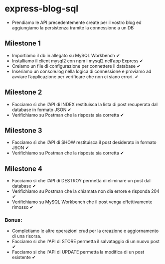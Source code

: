 # express-blog-sql

- Prendiamo le API precedentemente create per il vostro blog ed aggiungiamo la persistenza tramite la connessione a un DB

## Milestone 1
- Importiamo il db in allegato su MySQL Workbench ✔
- Installiamo il client mysql2 con npm i mysql2 nell’app Express ✔
- Creiamo un file di configurazione per connettere il database ✔
- Inseriamo un console.log nella logica di connessione e proviamo ad avviare l’applicazione per verificare che non ci siano errori. ✔

## Milestone 2
- Facciamo sì che l’API di INDEX restituisca la lista di post recuperata dal database in formato JSON ✔
- Verifichiamo su Postman che la risposta sia corretta ✔

## Milestone 3
- Facciamo sì che l’API di SHOW restituisca il post desiderato in formato JSON ✔
- Verifichiamo su Postman che la risposta sia corretta ✔

## Milestone 4
- Facciamo sì che l’API di DESTROY permetta di eliminare un post dal database ✔
- Verifichiamo su Postman che la chiamata non dia errore e risponda 204 ✔
- Verifichiamo su MySQL Workbench che il post venga effettivamente rimosso ✔

### Bonus:
- Completiamo le altre operazioni crud per la creazione e aggiornamento di una risorsa.
- Facciamo si che l'API di STORE permetta il salvataggio di un nuovo post ✔
- Facciamo si che l'API di UPDATE permetta la modifica di un post esistente ✔